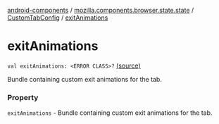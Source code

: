 [android-components](../../index.md) / [mozilla.components.browser.state.state](../index.md) / [CustomTabConfig](index.md) / [exitAnimations](./exit-animations.md)

# exitAnimations

`val exitAnimations: <ERROR CLASS>?` [(source)](https://github.com/mozilla-mobile/android-components/blob/master/components/browser/state/src/main/java/mozilla/components/browser/state/state/CustomTabConfig.kt#L38)

Bundle containing custom exit animations for the tab.

### Property

`exitAnimations` - Bundle containing custom exit animations for the tab.